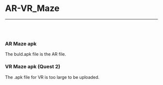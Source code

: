 # AR-VR_Maze
<hr>
<br><br>

### AR Maze apk
The buld.apk file is the AR file.


### VR Maze apk (Quest 2)
The .apk file for VR is too large to be uploaded.
